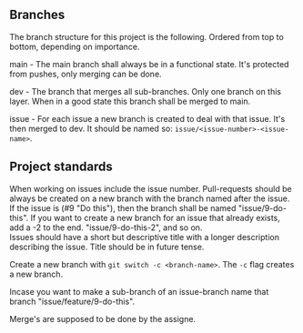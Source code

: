 ## Branches
The branch structure for this project is the following. Ordered from top to bottom, depending on importance.

main - The main branch shall always be in a functional state. It's protected from pushes, only merging can be done.

dev - The branch that merges all sub-branches. Only one branch on this layer. When in a good state this branch shall be merged to main.

issue - For each issue a new branch is created to deal with that issue. It's then merged to dev. It should be named so: `issue/<issue-number>-<issue-name>`.

## Project standards
When working on issues include the issue number. Pull-requests should be always be created on a new branch with the branch named after the issue. If the issue is (#9 "Do this"), then the branch shall be named "issue/9-do-this". If you want to create a new branch for an issue that already exists, add a -2 to the end. "issue/9-do-this-2", and so on.  
Issues should have a short but descriptive title with a longer description describing the issue. Title should be in future tense.

Create a new branch with `git switch -c <branch-name>`. The `-c` flag creates a new branch.

Incase you want to make a sub-branch of an issue-branch name that branch "issue/feature/9-do-this".

Merge's are supposed to be done by the assigne.